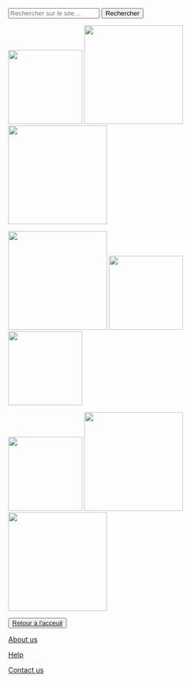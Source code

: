 <html lang="fr">
    <head>
        <meta charset="utf-8">
        <title>GifMignon/About_us</title>
    </head>

  <body>
    <form role="search">
  <div>
    <input type="search" id="maRecherche" name="q"
     placeholder="Rechercher sur le site…"
     aria-label="Rechercher parmi le contenu du site">
    <button>Rechercher</button>
  </div>
</form>
<img class="project-pic" src="https://media.tenor.com/images/4fd49de4149a6d348e04f2465a3970af/tenor.gif" style="width: 150px;" />
<img class="project-pic" src="https://www.cjoint.com/doc/19_07/IGlaldVKmeP_Omake-Gif-Anime---Kakegurui-XX---OP---Yumeko-Dances.gif" style="width: 200px;" />
<img class="project-pic" src="https://media.tenor.com/images/046335a4c60d00bed9dda821412fc1de/tenor.gif" style="width: 200px;" />
<p></p>
<img class="project-pic" src="https://acegif.com/wp-content/uploads/2020/07/anime-sleep.gif" style="width: 200px;" />
<img class="project-pic" src="https://media0.giphy.com/media/N4AIdLd0D2A9y/giphy.gif" style="width: 150px;" />
<img class="project-pic" src="https://media1.giphy.com/media/FIZ1QC610AAhi/source.gif" style="width: 150px;" />
<p></p>    
<img class="project-pic" src="https://media1.tenor.com/images/daa698676aefb7e56e88ce98f85ca24c/tenor.gif?itemid=13763791" style="width: 150px;" />
<img class="project-pic" src="https://i.pinimg.com/originals/16/23/00/162300857841c32bd046374839b5d93f.gif" style="width: 200px;" />
<img class="project-pic" src="https://media.giphy.com/media/Id0IZ49MNMzKHI9qpV/giphy.gif" style="width: 200px;" />
    <p></p>
    <button><a href="https://nsi-team.github.io/GIF_mignon/">Retour à l'acceuil</a></button>
<p> </p>
    <a href="https://nsi-team.github.io/About_us/">About us</a>
    <p></p>
    <a href="https://nsi-team.github.io/Help/">Help</a>
    <p></p>
    <a href="https://nsi-team.github.io/Contact_Us/">Contact us</a>
